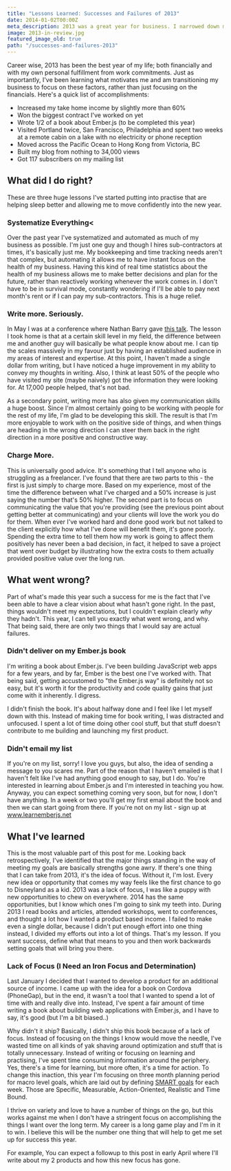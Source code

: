 ```yaml
---
title: "Lessons Learned: Successes and Failures of 2013"
date: 2014-01-02T00:00Z
meta_description: 2013 was a great year for business. I narrowed down my business, but need to achieve a strong focus.
image: 2013-in-review.jpg
featured_image_old: true
path: "/successes-and-failures-2013"
---
```


Career wise, 2013 has been the best year of my life; both financially and with
my own personal fulfillment from work commitments. Just as importantly, I've
been learning what motivates me and am transitioning my business to focus on
these factors, rather than just focusing on the financials. Here's a quick list
of accomplishments:

* Increased my take home income by slightly more than 60%
* Won the biggest contract I've worked on yet
* Wrote 1/2 of a book about Ember.js (to be completed this year)
* Visited Portland twice, San Francisco, Philadelphia and spent two weeks at a
  remote cabin on a lake with no electricity or phone reception
* Moved across the Pacific Ocean to Hong Kong from Victoria, BC
* Built my blog from nothing to 34,000 views
* Got 117 subscribers on my mailing list

## What did I do right?

These are three huge lessons I've started putting into practise that are helping
sleep better and allowing me to move confidently into the new year.

### Systematize Everything<

Over the past year I've systematized and automated as much of my business as
possible. I'm just one guy and though I hires sub-contractors at times, it's
basically just me. My bookkeeping and time tracking needs aren't that complex,
but automating it allows me to have instant focus on the health of my business.
Having this kind of real time statistics about the health of my business allows
me to make better decisions and plan for the future, rather than reactively
working whenever the work comes in. I don't have to be in survival mode,
constantly wondering if I'll be able to pay next month's rent or if I can pay my
sub-contractors. This is a huge relief.

### Write more. Seriously.

In May I was at a conference where Nathan Barry gave
<a href="http://fast.wistia.net/embed/iframe/4n4oitiwyw">this talk</a>. The
lesson I took home is that at a certain skill level in my field, the difference
between me and another guy will basically be what people know about me. I can
tip the scales massively in my favour just by having an established audience in
my areas of interest and expertise. At this point, I haven't made a single
dollar from writing, but I have noticed a huge improvement in my ability to
convey my thoughts in writing. Also, I think at least 50% of the people who have
visited my site (maybe naively) got the information they were looking for. At
17,000 people helped, that's not bad.

As a secondary point, writing more has also given my communication skills a huge
boost. Since I'm almost certainly going to be working with people for the rest
of my life, I'm glad to be developing this skill. The result is that I'm more
enjoyable to work with on the positive side of things, and when things are
heading in the wrong direction I can steer them back in the right direction in a
more positive and constructive way.

### Charge More.

This is universally good advice. It's something that I tell anyone who is
struggling as a freelancer. I've found that there are two parts to this - the
first is just simply to charge more. Based on my experience, most of the time
the difference between what I've charged and a 50% increase is just saying the
number that's 50% higher. The second part is to focus on communicating the value
that you're providing (see the previous point about getting better at
communicating) and your clients will love the work you do for them. When ever
I've worked hard and done good work but not talked to the client explicitly how
what I've done will benefit them, it's gone poorly. Spending the extra time to
tell them how my work is going to affect them positively has never been a bad
decision, in fact, it helped to save a project that went over budget by
illustrating how the extra costs to them actually provided positive value over
the long run.

## What went wrong?

Part of what's made this year such a success for me is the fact that I've been
able to have a clear vision about what hasn't gone right. In the past, things
wouldn't meet my expectations, but I couldn't explain clearly <em>why</em> they
hadn't. This year, I can tell you exactly what went wrong, and why. That being
said, there are only two things that I would say are actual failures.

### Didn't deliver on my Ember.js book

I'm writing a book about Ember.js. I've been building JavaScript web apps for a
few years, and by far, Ember is the best one I've worked with. That being said,
getting accustomed to "the Ember.js way" is definitely not so easy, but it's
worth it for the productivity and code quality gains that just come with it
inherently. I digress.

I didn't finish the book. It's about halfway done and I feel like I let myself
down with this. Instead of making time for book writing, I was distracted and
unfocused. I spent a lot of time doing other cool stuff, but that stuff doesn't
contribute to me building and launching my first product.

### Didn't email my list

If you're on my list, sorry! I love you guys, but also, the idea of sending a
message to you scares me. Part of the reason that I haven't emailed is that I
haven't felt like I've had anything good enough to say, but I do. You're
interested in learning about Ember.js and I'm interested in teaching you how.
Anyway, you can expect something coming very soon, but for now, I don't have
anything. In a week or two you'll get my first email about the book and then we
can start going from there. If you're not on my list - sign up at
<a href="http://www.learnemberjs.net">www.learnemberjs.net</a>

## What I've learned

This is the most valuable part of this post for me. Looking back
retrospectively, I've identified that the major things standing in the way of
meeting my goals are basically strengths gone awry. If there's one thing that I
can take from 2013, it's the idea of focus. Without it, I'm lost. Every new idea
or opportunity that comes my way feels like the first chance to go to Disneyland
as a kid. 2013 was a lack of focus, I was like a puppy with new opportunities to
chew on everywhere. 2014 has the same opportunities, but I know which ones I'm
going to sink my teeth into. During 2013 I read books and articles, attended
workshops, went to conferences, and thought a lot how I wanted a product based
income. I failed to make even a single dollar, because I didn't put enough
effort into one thing instead, I divided my efforts out into a lot of things.
That's my lesson. If you want success, define what that means to you and then
work backwards setting goals that will bring you there.

### Lack of Focus (I Need an Iron Focus and Determination)

Last January I decided that I wanted to develop a product for an additional
source of income. I came up with the idea for a book on Cordova (PhoneGap), but
in the end, it wasn't a tool that I wanted to spend a lot of time with and
really dive into. Instead, I've spent a fair amount of time writing a book about
building web applications with Ember.js, and I have to say, it's good (but I'm a
bit biased..)

Why didn't it ship? Basically, I didn't ship this book because of a lack of
focus. Instead of focusing on the things I know would move the needle, I've
wasted time on all kinds of yak shaving around optimization and stuff that is
totally unnecessary. Instead of writing or focusing on learning and practising,
I've spent time consuming information around the periphery. Yes, there's a time
for learning, but more often, it's a time for action. To change this inaction,
this year I'm focusing on three month planning period for macro level goals,
which are laid out by defining
<a href="http://en.wikipedia.org/wiki/SMART_criteria">SMART goals</a> for each
week. Those are Specific, Measurable, Action-Oriented, Realistic and Time Bound.

I thrive on variety and love to have a number of things on the go, but this
works against me when I don't have a stringent focus on accomplishing the things
I want over the long term. My career is a long game play and I'm in it to win. I
believe this will be the number one thing that will help to get me set up for
success this year.

For example, You can expect a followup to this post in early April where I'll
write about my 2 products and how this new focus has gone.
